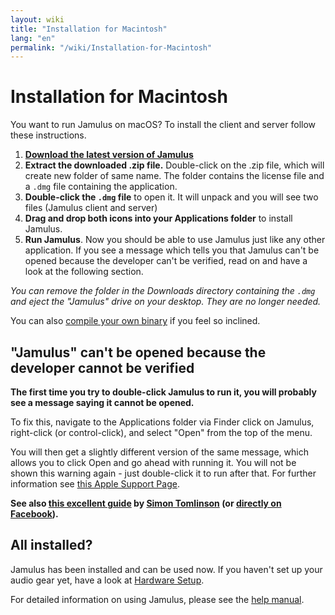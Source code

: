 ```yaml
---
layout: wiki
title: "Installation for Macintosh"
lang: "en"
permalink: "/wiki/Installation-for-Macintosh"
---
```


# Installation for Macintosh

You want to run Jamulus on macOS? To install the client and server follow these instructions.

1. **[Download the latest version of Jamulus](https://sourceforge.net/projects/llcon/files/)**
1. **Extract the downloaded .zip file.** Double-click on the .zip file, which will create new folder of same name. The folder contains the license file and a `.dmg` file containing the application.
1. **Double-click the `.dmg` file** to open it. It will unpack and you will see two files (Jamulus client and server)
1. **Drag and drop both icons into your Applications folder** to install Jamulus.
1. **Run Jamulus**. Now you should be able to use Jamulus just like any other application. If you see a message which tells you that Jamulus can't be opened because the developer can't be verified, read on and have a look at the following section.

_You can remove the folder in the Downloads directory containing the `.dmg` and eject the "Jamulus" drive on your desktop. They are no longer needed._

You can also [compile your own binary](Compiling) if you feel so inclined.

## "Jamulus" can't be opened because the developer cannot be verified

**The first time you try to double-click Jamulus to run it, you will probably see a message saying it cannot be opened.**

To fix this, navigate to the Applications folder via Finder click on Jamulus, right-click (or control-click), and select "Open" from the top of the menu.

You will then get a slightly different version of the same message, which allows you to click Open and go ahead with running it. You will not be shown this warning again - just double-click it to run after that.
For further information see [this Apple Support Page](https://support.apple.com/en-gb/guide/mac-help/mh40616/mac).

**See also [this excellent guide](http://web.archive.org/web/20200406181452/https://www.facebook.com/notes/jamulus-online-musicianssingers-jamming/idiots-guide-to-jamulus-app/510044532903831/) by [Simon Tomlinson](https://www.facebook.com/simon.james.tomlinson?eid=ARBQoY3KcZAtS3pGdLJuqvQTeRSOo4gHdQZT7nNzOt1oPMGgZ4_3GERe-rOyH5PxsSHVYYXjWwcqd71a) (or [directly on Facebook](https://www.facebook.com/notes/jamulus-online-musicianssingers-jamming/idiots-guide-to-jamulus-app/510044532903831/)).**

## All installed?

Jamulus has been installed and can be used now. If you haven't set up your audio gear yet, have a look at [Hardware Setup](Hardware-Setup).

For detailed information on using Jamulus, please see the [help manual](https://github.com/corrados/jamulus/blob/master/src/res/homepage/manual.md).
